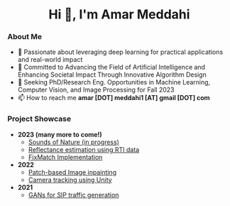 <h1 align="center">Hi 👋, I'm Amar Meddahi</h1>

<h3 align="left">About Me</h3> 

- 🌱 Passionate about leveraging deep learning for practical applications and real-world impact
- 🔭 Committed to Advancing the Field of Artificial Intelligence and Enhancing Societal Impact Through Innovative Algorithm Design
- 🤝 Seeking PhD/Research Eng. Opportunities in Machine Learning, Computer Vision, and Image Processing for Fall 2023
- 📫 How to reach me **amar [DOT] meddahi1 [AT] gmail [DOT] com** 

<h3 align="left">Project Showcase</h3> 

 - **2023 (many more to come!)**
 	 - [Sounds of Nature (in progress)](https://github.com/amarmeddahi/sounds-of-nature)
	 - [Reflectance estimation using RTI data](https://github.com/amarmeddahi/reflectance-estimation)
	 - [FixMatch Implementation](https://github.com/amarmeddahi/fix-match)
 - **2022**
	 - [Patch-based Image inpainting](https://github.com/amarmeddahi/patch-based-inpainting)
	 - [Camera tracking using Unity](https://github.com/amarmeddahi/camera-tracking)
 - **2021**
	 - [GANs for SIP traffic generation](https://github.com/amarmeddahi/sip-gan)

